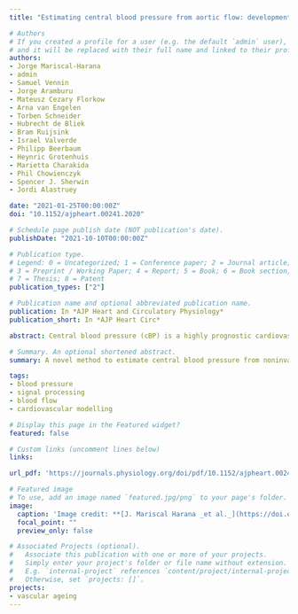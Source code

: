```yaml
---
title: "Estimating central blood pressure from aortic flow: development and assessment of algorithms"

# Authors
# If you created a profile for a user (e.g. the default `admin` user), write the username (folder name) here 
# and it will be replaced with their full name and linked to their profile.
authors:
- Jorge Mariscal-Harana
- admin
- Samuel Vennin
- Jorge Aramburu
- Mateusz Cezary Florkow
- Arna van Engelen
- Torben Schneider
- Hubrecht de Bliek
- Bram Ruijsink
- Israel Valverde
- Philipp Beerbaum
- Heynric Grotenhuis
- Marietta Charakida
- Phil Chowienczyk
- Spencer J. Sherwin
- Jordi Alastruey

date: "2021-01-25T00:00:00Z"
doi: "10.1152/ajpheart.00241.2020"

# Schedule page publish date (NOT publication's date).
publishDate: "2021-10-10T00:00:00Z"

# Publication type.
# Legend: 0 = Uncategorized; 1 = Conference paper; 2 = Journal article;
# 3 = Preprint / Working Paper; 4 = Report; 5 = Book; 6 = Book section;
# 7 = Thesis; 8 = Patent
publication_types: ["2"]

# Publication name and optional abbreviated publication name.
publication: In *AJP Heart and Circulatory Physiology*
publication_short: In *AJP Heart Circ*

abstract: Central blood pressure (cBP) is a highly prognostic cardiovascular (CV) risk factor whose accurate, invasive assessment is costly and carries risks to patients. We developed and assessed novel algorithms for estimating cBP from noninvasive aortic hemodynamic data and a peripheral blood pressure measurement. These algorithms were created using three blood flow models&#58; the two- and three-element Windkessel (0-D) models and a one-dimensional (1-D) model of the thoracic aorta. We tested new and existing methods for estimating CV parameters (left ventricular ejection time, outflow BP, arterial resistance and compliance, pulse wave velocity, and characteristic impedance) required for the cBP algorithms, using virtual (simulated) subjects (n = 19,646) for which reference CV parameters were known exactly. We then tested the cBP algorithms using virtual subjects (n = 4,064), for which reference cBP were available free of measurement error, and clinical datasets containing invasive (n = 10) and noninvasive (n = 171) reference cBP waves across a wide range of CV conditions. The 1-D algorithm outperformed the 0-D algorithms when the aortic vascular geometry was available, achieving central systolic blood pressure (cSBP) errors &#8804; 2.1 &#177; 9.7 mmHg and root-mean-square errors (RMSEs) &#8804; 6.4 &#177; 2.8 mmHg against invasive reference cBP waves (n = 10). When the aortic geometry was unavailable, the three-element 0-D algorithm achieved cSBP errors &#8804; 6.0 &#177; 4.7 mmHg and RMSEs &#8804; 5.9 &#177; 2.4 mmHg against noninvasive reference cBP waves (n = 171), outperforming the two-element 0-D algorithm. All CV parameters were estimated with mean percentage errors &#8804; 8.2%, except for the aortic characteristic impedance (&#8804;13.4%), which affected the three-element 0-D algorithm's performance. The freely available algorithms developed in this work enable fast and accurate calculation of the cBP wave and CV parameters in datasets containing noninvasive ultrasound or magnetic resonance imaging data.

# Summary. An optional shortened abstract.
summary: A novel method to estimate central blood pressure from noninvasive aortic haemodynamic data and peripheral blood pressure.

tags:
- blood pressure
- signal processing
- blood flow
- cardiovascular modelling

# Display this page in the Featured widget?
featured: false

# Custom links (uncomment lines below)
links:

url_pdf: 'https://journals.physiology.org/doi/pdf/10.1152/ajpheart.00241.2020'

# Featured image
# To use, add an image named `featured.jpg/png` to your page's folder. 
image:
  caption: 'Image credit: **[J. Mariscal Harana _et al._](https://doi.org/10.1152/ajpheart.00241.2020)** ([CC BY 4.0](https://creativecommons.org/licenses/by/4.0/))'
  focal_point: ""
  preview_only: false

# Associated Projects (optional).
#   Associate this publication with one or more of your projects.
#   Simply enter your project's folder or file name without extension.
#   E.g. `internal-project` references `content/project/internal-project/index.md`.
#   Otherwise, set `projects: []`.
projects:
- vascular ageing
---
```


